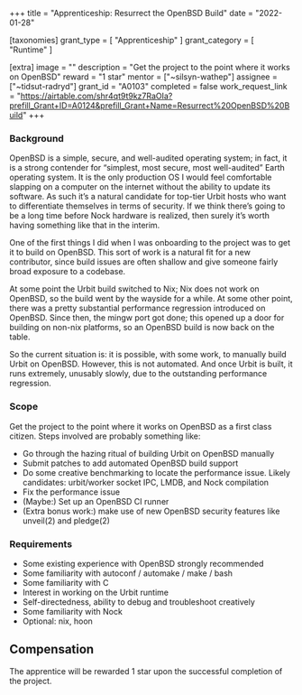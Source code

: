 +++
title = "Apprenticeship: Resurrect the OpenBSD Build"
date = "2022-01-28"

[taxonomies]
grant_type = [ "Apprenticeship" ]
grant_category = [ "Runtime" ]

[extra]
image = ""
description = "Get the project to the point where it works on OpenBSD"
reward = "1 star"
mentor = ["~silsyn-wathep"]
assignee = ["~tidsut-radryd"]
grant_id = "A0103"
completed = false
work_request_link = "https://airtable.com/shr4qt9t9kz7RaOIa?prefill_Grant+ID=A0124&prefill_Grant+Name=Resurrect%20OpenBSD%20Build"
+++

### Background

OpenBSD is a simple, secure, and well-audited operating system; in fact, it is a strong contender for “simplest, most secure, most well-audited” Earth operating system. It is the only production OS I would feel comfortable slapping on a computer on the internet without the ability to update its software. As such it’s a natural candidate for top-tier Urbit hosts who want to differentiate themselves in terms of security. If we think there’s going to be a long time before Nock hardware is realized, then surely it’s worth having something like that in the interim.

One of the first things I did when I was onboarding to the project was to get it to build on OpenBSD. This sort of work is a natural fit for a new contributor, since build issues are often shallow and give someone fairly broad exposure to a codebase.

At some point the Urbit build switched to Nix; Nix does not work on OpenBSD, so the build went by the wayside for a while. At some other point, there was a pretty substantial performance regression introduced on OpenBSD. Since then, the mingw port got done; this opened up a door for building on non-nix platforms, so an OpenBSD build is now back on the table.

So the current situation is: it is possible, with some work, to manually build Urbit on OpenBSD. However, this is not automated. And once Urbit is built, it runs extremely, unusably slowly, due to the outstanding performance regression.

### Scope

Get the project to the point where it works on OpenBSD as a first class citizen. Steps involved are probably something like:

- Go through the hazing ritual of building Urbit on OpenBSD manually
- Submit patches to add automated OpenBSD build support
- Do some creative benchmarking to locate the performance issue. Likely candidates: urbit/worker socket IPC, LMDB, and Nock compilation
- Fix the performance issue
- (Maybe:) Set up an OpenBSD CI runner
- (Extra bonus work:) make use of new OpenBSD security features like unveil(2) and pledge(2)

### Requirements

- Some existing experience with OpenBSD strongly recommended
- Some familiarity with autoconf / automake / make / bash
- Some familiarity with C
- Interest in working on the Urbit runtime
- Self-directedness, ability to debug and troubleshoot creatively
- Some familiarity with Nock
- Optional: nix, hoon

## Compensation

The apprentice will be rewarded 1 star upon the successful completion of the project.
